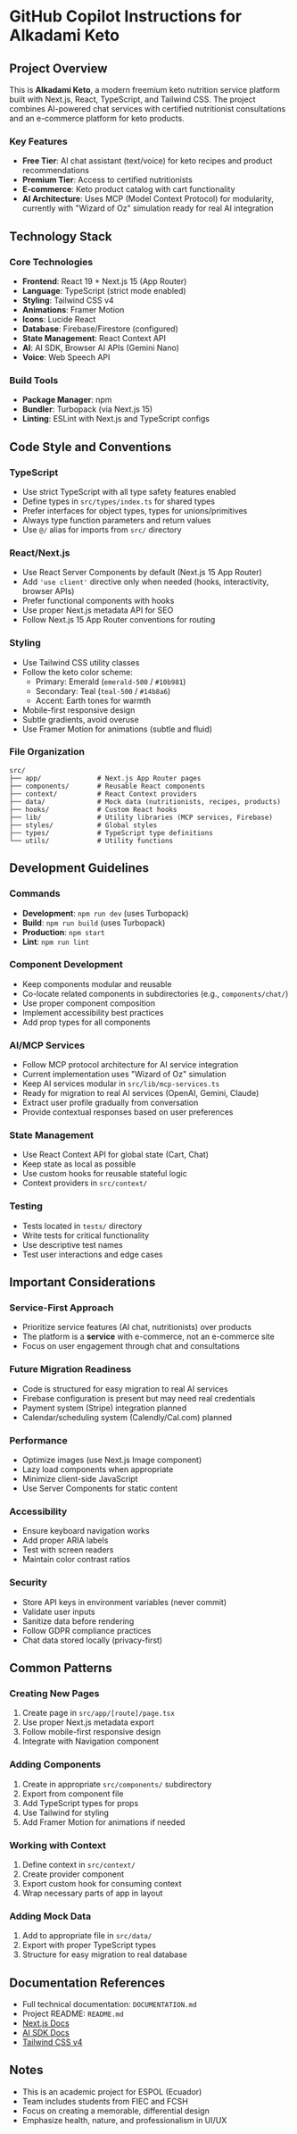 # GitHub Copilot Instructions for Alkadami Keto

## Project Overview

This is **Alkadami Keto**, a modern freemium keto nutrition service platform built with Next.js, React, TypeScript, and Tailwind CSS. The project combines AI-powered chat services with certified nutritionist consultations and an e-commerce platform for keto products.

### Key Features
- **Free Tier**: AI chat assistant (text/voice) for keto recipes and product recommendations
- **Premium Tier**: Access to certified nutritionists
- **E-commerce**: Keto product catalog with cart functionality
- **AI Architecture**: Uses MCP (Model Context Protocol) for modularity, currently with "Wizard of Oz" simulation ready for real AI integration

## Technology Stack

### Core Technologies
- **Frontend**: React 19 + Next.js 15 (App Router)
- **Language**: TypeScript (strict mode enabled)
- **Styling**: Tailwind CSS v4
- **Animations**: Framer Motion
- **Icons**: Lucide React
- **Database**: Firebase/Firestore (configured)
- **State Management**: React Context API
- **AI**: AI SDK, Browser AI APIs (Gemini Nano)
- **Voice**: Web Speech API

### Build Tools
- **Package Manager**: npm
- **Bundler**: Turbopack (via Next.js 15)
- **Linting**: ESLint with Next.js and TypeScript configs

## Code Style and Conventions

### TypeScript
- Use strict TypeScript with all type safety features enabled
- Define types in `src/types/index.ts` for shared types
- Prefer interfaces for object types, types for unions/primitives
- Always type function parameters and return values
- Use `@/` alias for imports from `src/` directory

### React/Next.js
- Use React Server Components by default (Next.js 15 App Router)
- Add `'use client'` directive only when needed (hooks, interactivity, browser APIs)
- Prefer functional components with hooks
- Use proper Next.js metadata API for SEO
- Follow Next.js 15 App Router conventions for routing

### Styling
- Use Tailwind CSS utility classes
- Follow the keto color scheme:
  - Primary: Emerald (`emerald-500` / `#10b981`)
  - Secondary: Teal (`teal-500` / `#14b8a6`)
  - Accent: Earth tones for warmth
- Mobile-first responsive design
- Subtle gradients, avoid overuse
- Use Framer Motion for animations (subtle and fluid)

### File Organization
```
src/
├── app/              # Next.js App Router pages
├── components/       # Reusable React components
├── context/          # React Context providers
├── data/             # Mock data (nutritionists, recipes, products)
├── hooks/            # Custom React hooks
├── lib/              # Utility libraries (MCP services, Firebase)
├── styles/           # Global styles
├── types/            # TypeScript type definitions
└── utils/            # Utility functions
```

## Development Guidelines

### Commands
- **Development**: `npm run dev` (uses Turbopack)
- **Build**: `npm run build` (uses Turbopack)
- **Production**: `npm start`
- **Lint**: `npm run lint`

### Component Development
- Keep components modular and reusable
- Co-locate related components in subdirectories (e.g., `components/chat/`)
- Use proper component composition
- Implement accessibility best practices
- Add prop types for all components

### AI/MCP Services
- Follow MCP protocol architecture for AI service integration
- Current implementation uses "Wizard of Oz" simulation
- Keep AI services modular in `src/lib/mcp-services.ts`
- Ready for migration to real AI services (OpenAI, Gemini, Claude)
- Extract user profile gradually from conversation
- Provide contextual responses based on user preferences

### State Management
- Use React Context API for global state (Cart, Chat)
- Keep state as local as possible
- Use custom hooks for reusable stateful logic
- Context providers in `src/context/`

### Testing
- Tests located in `tests/` directory
- Write tests for critical functionality
- Use descriptive test names
- Test user interactions and edge cases

## Important Considerations

### Service-First Approach
- Prioritize service features (AI chat, nutritionists) over products
- The platform is a **service** with e-commerce, not an e-commerce site
- Focus on user engagement through chat and consultations

### Future Migration Readiness
- Code is structured for easy migration to real AI services
- Firebase configuration is present but may need real credentials
- Payment system (Stripe) integration planned
- Calendar/scheduling system (Calendly/Cal.com) planned

### Performance
- Optimize images (use Next.js Image component)
- Lazy load components when appropriate
- Minimize client-side JavaScript
- Use Server Components for static content

### Accessibility
- Ensure keyboard navigation works
- Add proper ARIA labels
- Test with screen readers
- Maintain color contrast ratios

### Security
- Store API keys in environment variables (never commit)
- Validate user inputs
- Sanitize data before rendering
- Follow GDPR compliance practices
- Chat data stored locally (privacy-first)

## Common Patterns

### Creating New Pages
1. Create page in `src/app/[route]/page.tsx`
2. Use proper Next.js metadata export
3. Follow mobile-first responsive design
4. Integrate with Navigation component

### Adding Components
1. Create in appropriate `src/components/` subdirectory
2. Export from component file
3. Add TypeScript types for props
4. Use Tailwind for styling
5. Add Framer Motion for animations if needed

### Working with Context
1. Define context in `src/context/`
2. Create provider component
3. Export custom hook for consuming context
4. Wrap necessary parts of app in layout

### Adding Mock Data
1. Add to appropriate file in `src/data/`
2. Export with proper TypeScript types
3. Structure for easy migration to real database

## Documentation References

- Full technical documentation: `DOCUMENTATION.md`
- Project README: `README.md`
- [Next.js Docs](https://nextjs.org/docs)
- [AI SDK Docs](https://ai-sdk.dev/docs)
- [Tailwind CSS v4](https://tailwindcss.com/docs)

## Notes

- This is an academic project for ESPOL (Ecuador)
- Team includes students from FIEC and FCSH
- Focus on creating a memorable, differential design
- Emphasize health, nature, and professionalism in UI/UX
